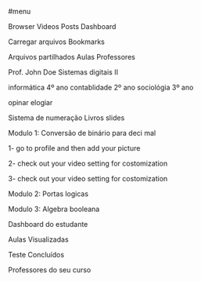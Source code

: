 #menu 

Browser Videos Posts Dashboard

Carregar arquivos
Bookmarks

Arquivos partilhados
Aulas
Professores


Prof. John Doe
Sistemas digitais II

informática 4º ano  contablidade  2º ano  sociológia 3º ano


opinar  elogiar

Sistema de numeração  Livros slides


Modulo 1: Conversão
de binário para deci
mal

1- go to profile and then add 
your picture

2- check out your video 
setting for costomization

3- check out your video 
setting for costomization

Modulo 2: Portas 
logicas


Modulo 3: Algebra 
booleana


Dashboard
do estudante

Aulas 
Visualizadas

Teste 
Concluídos


Professores do
seu curso

